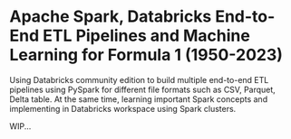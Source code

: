 # Apache Spark, Databricks End-to-End ETL Pipelines and Machine Learning for Formula 1 (1950-2023) 
Using Databricks community edition to build multiple end-to-end ETL pipelines using PySpark for different file formats such as CSV, Parquet, Delta table. At the same time, learning important Spark concepts and implementing in Databricks workspace using Spark clusters. 



WIP... 






